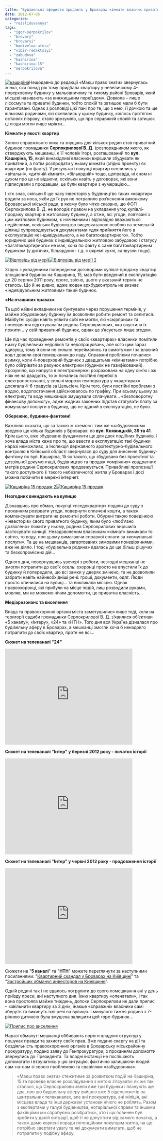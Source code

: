 ```yaml
---
title: "Будівельні аферисти продають у Броварах кімнати власних приватних будинків як квартири"
date: 2012-07-06
categories: 
  - "rozsliduvannya"
tags: 
  - "igor-serpokrilov"
  - "brovary"
  - "brovaryi"
  - "budivelna-afera"
  - "vibir-redaktsiyi"
  - "zabudova"
  - "kashirina"
  - "kashirina-15"
  - "serpokrilova"
---
```


[![](https://mpz.brovary.org/wp-content/uploads/2012/07/kashirina.jpg "каширіна")](https://mpz.brovary.org/wp-content/uploads/2012/07/kashirina.jpg)Нещодавно до редакції «Маєш право знати» звернулась жінка, яка понад рік тому придбала квартиру у невеличкому 4-поверховому будинку у мальовничому та тихому районі Броварів, який місцеві називають «за княжицьким переїздом». Довкола – лише лісосмуга та приватні будинки, тобто спокій та затишок мали б бути гарантовані. Однак з розповіді цієї пані про те, що з нею, її дочкою та ще кількома родинами, які оселились у цьому будинку, коїлось протягом останніх півроку, стало зрозуміло, що про справжній спокій та затишок ці люди могли лише мріяти…

**Кімнати у якості квартир**

Зоною справжнього лиха та знущань для кількох родин став приватний будинок громадянки **Серпокрилової В. Д.** (розпорядником якого, як стверджують мешканці, є її чоловік Ігор), розташований по **вул. Каширіна, 15**, який винахідливі власники вирішили збудувати як приватний, а потім розпродати у ньому кімнати (згідно проекту) як квартири (по факту). У результаті покупці квартир оселились у «вітальні», «дитячій кімнаті», «більярдній» тощо, щоправда, ні сном ні духом про це не відаючи, оскільки навіть у договорах, які вони підписували з продавцем, це були квартири з нумерацією…

І хто знає, скільки б ще часу інвесторів у будівництво таких «квартир» водили за носа, якби до їх рук не потрапило роз’яснення виконкому Броварської міської ради, в якому було чітко сказано, що ФОП Серпокрилова В. Д. не володіє правом на укладання угод купівлі-продажу квартир в житловому будинку, а отже, всі угоди, пов’язані з цим житловим будинком, є нікчемними і відповідно вважаються недійсними, оскільки будівництво вищевказаною особою на земельній ділянці супроводжується документами «для прийняття його в експлуатацію як індивідуального, а не багатоквартирного». Тобто юридично цей будинок є індивідуальною житловою забудовою і статусу «багатоквартирного» не має, хоча по факту є саме багатоквартирним будинком (у дитячих, більярдних і т.д. є окремі кухні, санвузли тощо).

[![](https://mpz.brovary.org/wp-content/uploads/2012/07/Vidpovid-vid-meriyi.jpg "Відповідь від мерії")](https://mpz.brovary.org/wp-content/uploads/2012/07/Vidpovid-vid-meriyi.jpg)[![](https://mpz.brovary.org/wp-content/uploads/2012/07/Vidpovid-vid-meriyi-2.jpg "Відповідь від мерії 2")](https://mpz.brovary.org/wp-content/uploads/2012/07/Vidpovid-vid-meriyi-2.jpg)

Згідно з укладеними попередніми договорами купівлі-продажу квартир злощасний будинок на Каширина, 15, мав бути введений в експлуатацію до 20 серпня 2011 року, проте, звісно, цього у вказаний термін не сталось. Що й не дивно, адже жоден архбудконтроль не визнає «індивідуальним житловим» такий будинок.

**«На пташиних правах»**

Та щоб наївні вкладники не бунтували через порушення термінів, у майже збудованому будинку їм дозволили робити ремонт та селитися. Майбутні сусіди навіть уявити собі не могли, які «сюрпризи» та поневіряння підготувала їм родина Серпокрилових, яка впустила їх пожити… у свій приватний будинок, однак це з’ясується лише згодом.

Ще під час проведення ремонтів у своїх «квартирах» власники помітили низку будівельних недоліків та недопрацювань, але кого цим зараз здивуєш, тому й вони не сильно переймались та самотужки і за власний кошт довели свої помешкання до ладу. Справжні проблеми почалися взимку, коли 4-поверховий будинок з двадцатьма «кімнатами» потрібно було обігрівати за рахунок електрики (будинок не газифікований). Зрозуміло, що напруга в електромережі розрахована на одну сім’ю і аж ніяк не на двадцять, то ж почались постійні перебої в електропостачанні, у сильні морози температура у «квартирах» досягала 4-6 градусів за Цельсієм. Крім того, були постійні проблеми з водою, водопостачання здійснювалось по графіку. При всьому цьому за електрику та воду мешканців змушували сплачувати… «безповоротну фінансову допомогу», адже жодних законних підстав стягувати плату за комунальні послуги в будинку, що не зданий в експлуатацію, не було.

**Обережно, будинки-фантоми!**

Важливо сказати, що за такою ж схемою і тим же «забудовником» зведено ще кілька будинків у Броварах: по **вул. Княжицькій, 39 та 41**. Крім цього, вже збудовано фундаменти ще для двох подібних будинків. І хоча влада міста каже про те, що ввести в експлуатацію такі будинки наразі неможливо, а Інспекція державного архітектурно-будівельного контролю в Київській області звернулася до суду для знесення будинку-фантому по вул. Каширіна, 15 як такого, що збудовано без проектної та дозвільної документації, будівництво та продаж «омріяних» квадратних метрів родини Серпокрилових продовжується. Привабливі пропозиції такого доступного (і такого небезпечного) житла у Броварах і досі можна побачити в мережі інтернет.

[![](https://mpz.brovary.org/wp-content/uploads/2012/07/Kashirina-15-prodazh-2.jpg "Каширіна 15 продаж 2")](https://mpz.brovary.org/wp-content/uploads/2012/07/Kashirina-15-prodazh-2.jpg)[![](https://mpz.brovary.org/wp-content/uploads/2012/07/Kashirina-15-prodazh.jpg "Каширіна 15 продаж")](https://mpz.brovary.org/wp-content/uploads/2012/07/Kashirina-15-prodazh.jpg)

**Незгодних викидають на вулицю**

Дізнавшись про обман, покупці «пседоквартир» подали до суду з проханням розірвати угоди, повернути сплачені кошти, а також компенсувати витрати на ремонтні роботи. Обурені такою поведінкою «інвесторів» свого приватного будинку, яким було «люб’язно дозволено» пожити у ньому, родина Серпокрилових вирішила застосувати санкції. Незадоволеним власникам «кімнат» вимикали то світло, то воду, при цьому вимагаючи справної сплати за «комунальні послуги». Та це на мешканців, загартованих зимовими поневіряннями, вже не діяло. І тоді «будівельна родина» вдалась до ще більш рішучих та безкопромісних дій…

Одного дня, повернувшись увечері з роботи, незгодні мешканці не змогли потрапити до своїх осель: охоронці просто не впустили їх до будинку й попередили, що всі замки у дверях змінено, та не дозволили забрати навіть найнеобхідніші речі: гроші, документи, одяг. Люди просто опинилися на вулиці… та викликали міліцію. Однак правоохоронці, які прибули на місце подій, лиш розводили руками, мовляв, ми не можемо нічим допомогти, це приватна власність…

**Медіарезонанс та виселення**

Влада та правоохоронні органи міста заметушилися лише тоді, коли на території садиби громадянки Серпокрилової В. Д. з’явилися об’єктиви «5 каналу», «Інтеру», «24» та «НТН». Того дня вся Україна дізналася про будівельну аферу в Броварах, а мешканці змогли хоча б ненадовго потрапити до своїх квартир, проте не всі…

**Сюжет на телеканалі "24"**

<iframe src="http://www.youtube.com/embed/qjVMa6j8Wo0" height="315" width="420" frameborder="0"></iframe>

**Cюжет на телеканалі "Інтер" у березні 2012 року - початок історії**

<iframe src="http://www.youtube.com/embed/sWSwaCF30gI" height="315" width="420" frameborder="0"></iframe>

**Cюжет на телеканалі "Інтер" у червні 2012 року - продовження історії**

<iframe src="http://www.youtube.com/embed/YWUjbPXgKyE" height="315" width="420" frameborder="0"></iframe>

Сюжети на "**5 каналі**" та "**НТН**" можете переглянути за наступними посиланнями: "[Квартирний скандал у Броварах на Київщині](http://5.ua/newsline/184/0/92254/)" та "[Застройщик обманул инвесторов на Киевщине](http://ntn.ua/ru/video/news/2012/06/21/7296)".

Одній родині так і не вдалось потрапити до свого помешкання ані у день приїзду преси, ані наступного дня. Їхню квартиру «опечатали», і так вона простояла майже тиждень, допоки Серпокрилови не дали припис – «звільнити квартиру за 3 дні», інакше «справжні» власники самі зберуть та викинуть їхні речі на вулицю. І минулого тижня родина з 7-річною дитиною була змушена залишити цей горе-будинок…

[![](https://mpz.brovary.org/wp-content/uploads/2012/07/Pripis-pro-viselennya--.jpg "Припис про виселення")](https://mpz.brovary.org/wp-content/uploads/2012/07/Pripis-pro-viselennya--.jpg)

Наразі обмануті мешканці оббивають пороги владних структур у пошуках правди та захисту своїх прав. Вже подано скаргу на дії та бездіяльність правоохоронних органів в Броварську міськрайонну прокуратуру, подано заяву до Генпрокуратури, з проханням допомогти звернулись до Президента. Та владні інстанції не поспішають допомагати і втручатись у цю ситуацію, фактично залишаючи людей сам-на-сам зі своєю проблемою та свавіллям «забудовника».

> «Маєш право знати» стежитиме за розвитком подій на Каширіна, 15 та проведе власне розслідування з метою з’ясувати: як же так сталося, що Серпокрилови звели вже три будинки і планують ще два, про цю будівельну аферу вийшло вже 5 відеосюжетів на центральних телеканалах, але ані прокуратура, ані міліція, ані місцева влада та інші державні установи нічого не роблять. Разом з експертами у галузі будівництва, нотаріальної справи та іншими фахівцями ми спробуємо розібратись, хто і що повинен був зробити у даній ситуації, щоб її не допустити від самого початку, а також дамо корисні поради потенційним покупцям житла, на що потрібно звертати увагу та які документи вимагати, щоб не потрапити у подібну аферу.
